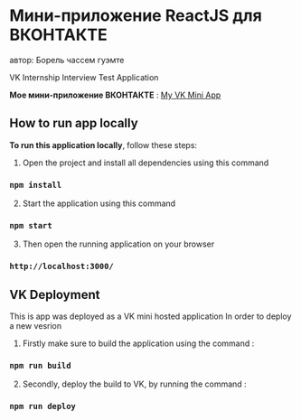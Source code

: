 # Мини-приложение ReactJS для ВКОНТАКТЕ

автор: Борель чассем гуэмте

VK Internship Interview Test Application

**Мое мини-приложение ВКОНТАКТЕ** : [My VK Mini App](https://vk.com/app51878174_800999390)

## How to run app locally

**To run this application locally**, follow these steps:

1. Open the project and install all dependencies using this command

### `npm install`

2. Start the application using this command

### `npm start`

3. Then open the running application on your browser

### `http://localhost:3000/`

## VK Deployment

This is app was deployed as a VK mini hosted application
In order to deploy a new vesrion

1. Firstly make sure to build the application using the command :

### `npm run build`

2. Secondly, deploy the build to VK, by running the command :

### `npm run deploy`
